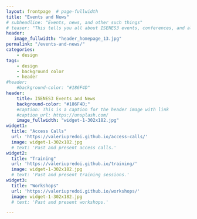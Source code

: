 ```yaml
---
layout: frontpage  # page-fullwidth
title: "Events and News"
# subheadline: "Events, news, and other such things"
# teaser: "This tells you all about ISENES3 events, conferences, and all the most up-to-date news."
header:
   image_fullwidth: "header_homepage_13.jpg"
permalink: "/events-and-news/"
categories:
    - design
tags:
    - design
    - background color
    - header
#header:
    #background-color: "#186F4D"
header:
    title: ISENES3 Events and News
    background-color: "#186F4D;"
    #caption: This is a caption for the header image with link
    #caption_url: https://unsplash.com/
    image_fullwidth: "widget-1-302x182.jpg"
widget1:
  title: "Access Calls"
  url: 'https://valeriupredoi.github.io/access-calls/'
  image: widget-1-302x182.jpg
  # text: 'Past and present access calls.'
widget2:
  title: "Training"
  url: 'https://valeriupredoi.github.io/training/'
  image: widget-1-302x182.jpg
  # text: 'Past and present training sessions.'
widget3:
  title: "Workshops"
  url: 'https://valeriupredoi.github.io/workshops/'
  image: widget-1-302x182.jpg
  # text: 'Past and present workshops.'

---
```

